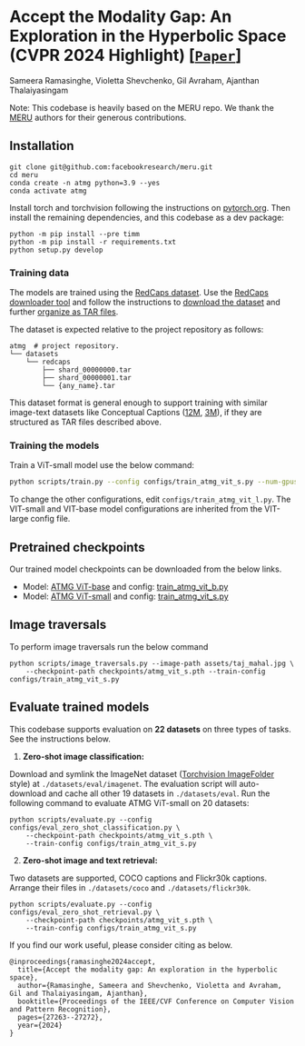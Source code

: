# Accept the Modality Gap: An Exploration in the Hyperbolic Space (CVPR 2024 Highlight) [[`Paper`](https://openaccess.thecvf.com/content/CVPR2024/papers/Ramasinghe_Accept_the_Modality_Gap_An_Exploration_in_the_Hyperbolic_Space_CVPR_2024_paper.pdf)] 
Sameera Ramasinghe, Violetta Shevchenko, Gil Avraham, Ajanthan Thalaiyasingam

Note: This codebase is heavily based on the MERU repo. We thank the [MERU](https://github.com/facebookresearch/meru) authors for their generous contributions.

<!-- <p align="center"><img src="assets/meru_model.jpg" width="90%"></p> -->


## Installation

```
git clone git@github.com:facebookresearch/meru.git
cd meru
conda create -n atmg python=3.9 --yes
conda activate atmg
```

Install torch and torchvision following the instructions on [pytorch.org](https://pytorch.org).
Then install the remaining dependencies, and this codebase as a dev package:

```
python -m pip install --pre timm
python -m pip install -r requirements.txt
python setup.py develop
```

### Training data

The models are trained using the [RedCaps dataset](https://redcaps.xyz).
Use the [RedCaps downloader tool](https://github.com/redcaps-dataset/redcaps-downloader) and follow the instructions to
[download the dataset](https://github.com/redcaps-dataset/redcaps-downloader#basic-usage-download-official-redcaps-dataset)
and further [organize as TAR files](https://github.com/redcaps-dataset/redcaps-downloader#organizing-the-dataset-as-tar-files).

The dataset is expected relative to the project repository as follows:

```shell
atmg  # project repository.
└── datasets
    └── redcaps
        ├── shard_00000000.tar
        ├── shard_00000001.tar
        └── {any_name}.tar
```

This dataset format is general enough to support training with similar image-text datasets
like Conceptual Captions ([12M](https://arxiv.org/abs/2102.08981), [3M](https://aclanthology.org/P18-1238/)),
if they are structured as TAR files described above.


### Training the models

Train a ViT-small model use the below command:

```bash
python scripts/train.py --config configs/train_atmg_vit_s.py --num-gpus 8 --output-dir ./output
```

To change the other configurations, edit ```configs/train_atmg_vit_l.py```. The VIT-small and VIT-base model configurations are inherited from the VIT-large config file. 

## Pretrained checkpoints

Our trained model checkpoints can be downloaded from the below links.

- Model: [ATMG ViT-base](https://dl.fbaipublicfiles.com/meru/meru_vit_b.pth) and config: [train_atmg_vit_b.py](./configs/train_atmg_vit_b.py)
- Model: [ATMG ViT-small](https://dl.fbaipublicfiles.com/meru/meru_vit_s.pth) and config: [train_atmg_vit_s.py](./configs/train_atmg_vit_s.py)


## Image traversals

<!-- <p align="center">
    <img src="assets/traversals_preview.jpg" width="90%">
</p> -->

To perform image traversals run the below command

```
python scripts/image_traversals.py --image-path assets/taj_mahal.jpg \
    --checkpoint-path checkpoints/atmg_vit_s.pth --train-config configs/train_atmg_vit_s.py
```

## Evaluate trained models

This codebase supports evaluation on **22 datasets** on three types of tasks.
See the instructions below.

1. **Zero-shot image classification:**

Download and symlink the ImageNet dataset ([Torchvision ImageFolder](https://pytorch.org/vision/main/generated/torchvision.datasets.ImageFolder.html)
style) at `./datasets/eval/imagenet`. The evaluation script will auto-download and cache
all other 19 datasets in `./datasets/eval`.
Run the following command to evaluate ATMG ViT-small on 20 datasets:

```
python scripts/evaluate.py --config configs/eval_zero_shot_classification.py \
    --checkpoint-path checkpoints/atmg_vit_s.pth \
    --train-config configs/train_atmg_vit_s.py
```

2. **Zero-shot image and text retrieval:**

Two datasets are supported, COCO captions and Flickr30k captions. Arrange their files in `./datasets/coco` and `./datasets/flickr30k`.

```
python scripts/evaluate.py --config configs/eval_zero_shot_retrieval.py \
    --checkpoint-path checkpoints/atmg_vit_s.pth \
    --train-config configs/train_atmg_vit_s.py
```

If you find our work useful, please consider citing as below.

```
@inproceedings{ramasinghe2024accept,
  title={Accept the modality gap: An exploration in the hyperbolic space},
  author={Ramasinghe, Sameera and Shevchenko, Violetta and Avraham, Gil and Thalaiyasingam, Ajanthan},
  booktitle={Proceedings of the IEEE/CVF Conference on Computer Vision and Pattern Recognition},
  pages={27263--27272},
  year={2024}
}
```

